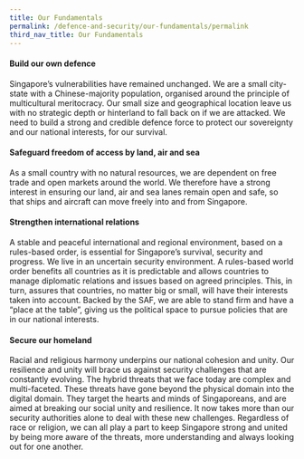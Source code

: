 ```yaml
---
title: Our Fundamentals
permalink: /defence-and-security/our-fundamentals/permalink
third_nav_title: Our Fundamentals
---
```

#### Build our own defence

Singapore’s vulnerabilities have remained unchanged. We are a small city-state with a Chinese-majority population, organised around the principle of multicultural meritocracy. Our small size and geographical location leave us with no strategic depth or hinterland to fall back on if we are attacked. We need to build a strong and credible defence force to protect our sovereignty and our national interests, for our survival.

#### Safeguard freedom of access by land, air and sea

As a small country with no natural resources, we are dependent on free trade and open markets around the world. We therefore have a strong interest in ensuring our land, air and sea lanes remain open and safe, so that ships and aircraft can move freely into and from Singapore.

#### Strengthen international relations

A stable and peaceful international and regional environment, based on a rules-based order, is essential for Singapore’s survival, security and progress. We live in an uncertain security environment. A rules-based world order benefits all countries as it is predictable and allows countries to manage diplomatic relations and issues based on agreed principles. This, in turn, assures that countries, no matter big or small, will have their interests taken into account. Backed by the SAF, we are able to stand firm and have a “place at the table”, giving us the political space to pursue policies that are in our national interests.

#### Secure our homeland

Racial and religious harmony underpins our national cohesion and unity. Our resilience and unity will brace us against security challenges that are constantly evolving. The hybrid threats that we face today are complex and multi-faceted. These threats have gone beyond the physical domain into the digital domain. They target the hearts and minds of Singaporeans, and are aimed at breaking our social unity and resilience. It now takes more than our security authorities alone to deal with these new challenges. Regardless of race or religion, we can all play a part to keep Singapore strong and united by being more aware of the threats, more understanding and always looking out for one another.